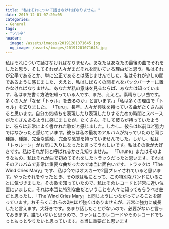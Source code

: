 ```yaml
---
title: "私はそれについて話さなければなりません。"
date: 2019-12-01 07:20:05
categories:
- General
tags:
- "ツルネ"
header:
  image: /assets/images/20191201071645.jpg
  og_image: /assets/images/20191201071645.jpg
---
```


私はそれについて話さなければなりません。あなたはあなたの最後の曲でそれをしたと思う、そしてそれが人々がまだそれを聞いている理由だと思う。私はそれが公平であるとか、単に公正であるとは感じませんでした。私はそれが少しの間であるように感じました、ええと、私はしばらくの間それをバックバーナーに置かなければなりません、あなたが私の意味を見るならば、あなたは知っています、私はまだ書く方法を知っている人です、まだ、ええと。素晴らしい曲です。多くの人が「なぜ「トゥル」を去るのか」と言います。」「私は多くの理由で「トゥル」を去りました。 「Turu」、長年、人々が興味を持っている曲がたくさんあると思います。自分の気持ちを表現したり表現したりするための時間とスペースがたくさんあるように感じましたが、たくさん、そして彼らが持っていたように、彼らは非常によく書かれた歌だと感じました。しかし、彼らは以前ほど強力ではなかったと感じています。彼らは私の最初のアルバムが持っていたのと同じ種類、種類、完全な感触、完全な感覚を持っていませんでした。しかし、私は「トゥルーン」がお気に入りになったと言ってうれしいです。私はその歌が大好きです。私はそれが何と呼ばれるかさえ知りません。 「Turune」またはそのようなもの、私はそれが曲で初めてそれをしたトラックだったと思います、それはそのアルバムで非常に重要な曲だったので本当に面白いです、トラックは「The Wind Cries Mary」です、私は今ではオスカーで2回プレイされていると思います。やったそれをやったとき、その歌は私にとって、この特別なバンドにいることに気づきました。その歌を知っていたので、私はそのレコードと非常に近い位置にいました。それは本当に特別な曲だということを人々に知ってもらうべき曲だと思ったし、「The Wind Cries Mary」と同じようにつながっていることを願っています。おそらくこれらの2曲ほど強くはありませんが、非常に強力に成長したと言えます。大好きです。あまり話したことがないので、必要がないと言っておきます。誰もいないと思うので、ファンはこのレコードやそのレコードでもっともっとやりたいと思っています。本当に重要だと思います
